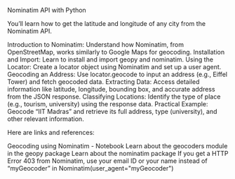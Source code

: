 Nominatim API with Python

You’ll learn how to get the latitude and longitude of any city from the Nominatim API.

Introduction to Nominatim: Understand how Nominatim, from OpenStreetMap, works similarly to Google Maps for geocoding.
Installation and Import: Learn to install and import geopy and nominatim.
Using the Locator: Create a locator object using Nominatim and set up a user agent.
Geocoding an Address: Use locator.geocode to input an address (e.g., Eiffel Tower) and fetch geocoded data.
Extracting Data: Access detailed information like latitude, longitude, bounding box, and accurate address from the JSON response.
Classifying Locations: Identify the type of place (e.g., tourism, university) using the response data.
Practical Example: Geocode “IIT Madras” and retrieve its full address, type (university), and other relevant information.

Here are links and references:

Geocoding using Nominatim - Notebook
Learn about the geocoders module in the geopy package
Learn about the nominatim package
If you get a HTTP Error 403 from Nominatim, use your email ID or your name instead of “myGeocoder” in Nominatim(user_agent="myGeocoder")